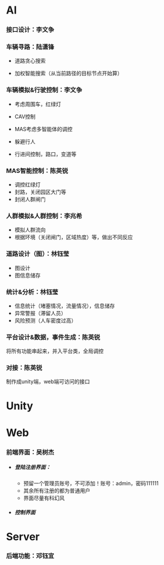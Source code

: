 # AI

### 接口设计：李文争

### 车辆寻路：陆潇锋

- 道路贪心搜索

- 加权智能搜索（从当前路径的目标节点开始算）

### 车辆模拟&行驶控制：李文争

- 考虑周围车，红绿灯

- CAV控制

- MAS考虑多智能体的调控

- 躲避行人

- 行进间控制，路口，变道等

### MAS智能控制：陈英锐

- 调控红绿灯
- 封路，关闭园区大门等
- 封闭人群闸门

### 人群模拟&人群控制：李兆希

- 模拟人群流向
- 根据环境（关闭闸门，区域热度）等，做出不同反应

### 道路设计（图）：林钰莹

- 图设计
- 图信息储存

### 统计&分析：林钰莹

- 信息统计（堵塞情况，流量情况），信息储存
- 异常警报（滞留人员）
- 风险预测（人车密度过高）

### 平台设计&数据，事件生成：陈英锐

将所有功能串起来，并入平台类，全局调控

### 对接：陈英锐

制作成unity端，web端可访问的接口

# Unity



# Web

### 前端界面：吴树杰

- ##### 登陆注册界面：

     - 预留一个管理员账号，不可添加！账号：admin，密码111111
     - 其余所有注册的都为普通用户
     - 界面尽量有科幻风

- ##### 控制界面

# Server

### 后端功能：邓钰宜



